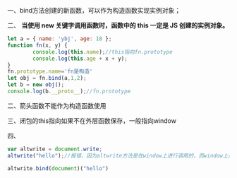 一、bind方法创建的新函数，可以作为构造函数实现实例对象；

二、 **当使用 new 关键字调用函数时，函数中的 this 一定是 JS 创建的实例对象。** 

```javascript
let a = { name: 'ybj', age: 18 };
function fn(x, y) {
        console.log(this.name);//this指向fn.prototype
        console.log(this.age + x + y);
}
fn.prototype.name='fn是构造'
let obj = fn.bind(a,1,2);
let b = new obj();
console.log(b.__proto__);//fn.prototype
```

二、箭头函数不能作为构造函数使用

三、闭包的this指向如果不在外层函数保存，一般指向window

四、

```javascript
var altwrite = document.write;
altwrite("hello");//报错，因为altwrite方法是在window上进行调用的，而window上是没有该方法的

altwrite.bind(document)("hello")
```

